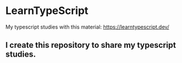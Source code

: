# LearnTypeScript
My typescript studies with this material: https://learntypescript.dev/

## I create this repository to share my typescript studies.
